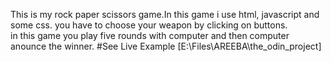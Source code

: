 This is my rock paper scissors game.In this game i use html, javascript and some css.
you have to choose your weapon by clicking on buttons.   
in this game you play five rounds with computer and then computer anounce the winner. 
#See Live Example
[E:\Files\AREEBA\the_odin_project]